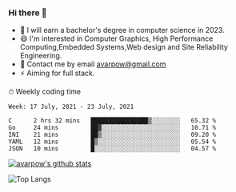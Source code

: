### Hi there 👋
<!--I have been a GitHub member for [![Years Badge](https://badges.pufler.dev/years/avarpow)](https://badges.pufler.dev)-->
- 🌱 I will earn a bachelor's degree in computer science in 2023.
- 😄 I'm interested in Computer Graphics, High Performance Computing,Embedded Systems,Web design and Site Reliability Engineering.
- 💬 Contact me by email avarpow@gmail.com
- ⚡ Aiming for full stack.

<!--💻 Coding Activity Logging

[![Commits Badge](https://badges.pufler.dev/commits/weekly/avarpow)](https://badges.pufler.dev)-->

⏱ Weekly coding time
<!--START_SECTION:waka-->
```text
Week: 17 July, 2021 - 23 July, 2021

C      2 hrs 32 mins   ████████████████▒░░░░░░░░   65.32 % 
Go     24 mins         ██▓░░░░░░░░░░░░░░░░░░░░░░   10.71 % 
INI    21 mins         ██▒░░░░░░░░░░░░░░░░░░░░░░   09.20 % 
YAML   12 mins         █▒░░░░░░░░░░░░░░░░░░░░░░░   05.54 % 
JSON   10 mins         █░░░░░░░░░░░░░░░░░░░░░░░░   04.57 % 
```
<!--END_SECTION:waka-->

[![avarpow's github stats](https://github-readme-stats.vercel.app/api?username=avarpow&count_private=true&show_icons=true&hide=issues&hide_border=true)](https://github.com/anuraghazra/github-readme-stats)

![Top Langs](https://github-readme-stats.vercel.app/api/top-langs/?username=avarpow&layout=compact&hide_border=true) 
<!--[![avarpow's wakatime stats](https://github-readme-stats.vercel.app/api/wakatime?username=avarpow)](https://github.com/anuraghazra/github-readme-stats)-->
